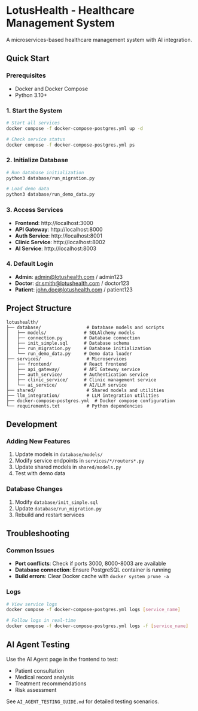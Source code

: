# LotusHealth - Healthcare Management System

A microservices-based healthcare management system with AI integration.

## Quick Start

### Prerequisites
- Docker and Docker Compose
- Python 3.10+

### 1. Start the System
```bash
# Start all services
docker compose -f docker-compose-postgres.yml up -d

# Check service status
docker compose -f docker-compose-postgres.yml ps
```

### 2. Initialize Database
```bash
# Run database initialization
python3 database/run_migration.py

# Load demo data
python3 database/run_demo_data.py
```

### 3. Access Services
- **Frontend**: http://localhost:3000
- **API Gateway**: http://localhost:8000
- **Auth Service**: http://localhost:8001
- **Clinic Service**: http://localhost:8002
- **AI Service**: http://localhost:8003

### 4. Default Login
- **Admin**: admin@lotushealth.com / admin123
- **Doctor**: dr.smith@lotushealth.com / doctor123
- **Patient**: john.doe@lotushealth.com / patient123

## Project Structure

```
lotushealth/
├── database/                 # Database models and scripts
│   ├── models/              # SQLAlchemy models
│   ├── connection.py        # Database connection
│   ├── init_simple.sql      # Database schema
│   ├── run_migration.py     # Database initialization
│   └── run_demo_data.py     # Demo data loader
├── services/                 # Microservices
│   ├── frontend/            # React frontend
│   ├── api_gateway/         # API Gateway service
│   ├── auth_service/        # Authentication service
│   ├── clinic_service/      # Clinic management service
│   └── ai_service/          # AI/LLM service
├── shared/                   # Shared models and utilities
├── llm_integration/          # LLM integration utilities
├── docker-compose-postgres.yml  # Docker compose configuration
└── requirements.txt          # Python dependencies
```

## Development

### Adding New Features
1. Update models in `database/models/`
2. Modify service endpoints in `services/*/routers*.py`
3. Update shared models in `shared/models.py`
4. Test with demo data

### Database Changes
1. Modify `database/init_simple.sql`
2. Update `database/run_migration.py`
3. Rebuild and restart services

## Troubleshooting

### Common Issues
- **Port conflicts**: Check if ports 3000, 8000-8003 are available
- **Database connection**: Ensure PostgreSQL container is running
- **Build errors**: Clear Docker cache with `docker system prune -a`

### Logs
```bash
# View service logs
docker compose -f docker-compose-postgres.yml logs [service_name]

# Follow logs in real-time
docker compose -f docker-compose-postgres.yml logs -f [service_name]
```

## AI Agent Testing

Use the AI Agent page in the frontend to test:
- Patient consultation
- Medical record analysis
- Treatment recommendations
- Risk assessment

See `AI_AGENT_TESTING_GUIDE.md` for detailed testing scenarios.

